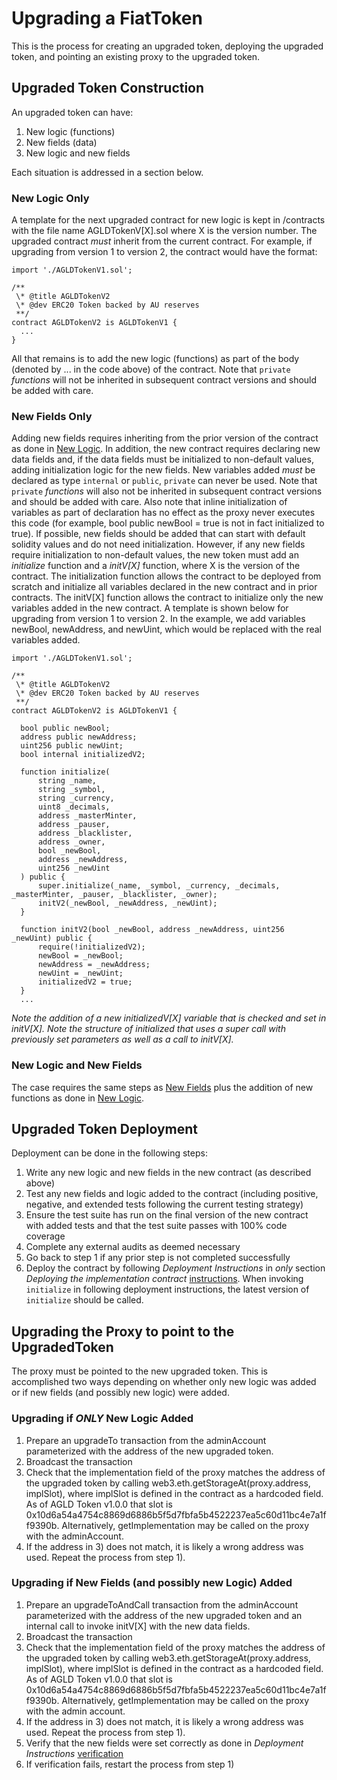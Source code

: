 # Upgrading a FiatToken

This is the process for creating an upgraded token, deploying the upgraded token, and pointing an existing proxy to the upgraded token. 

## Upgraded Token Construction
An upgraded token can have:
1) New logic (functions)
2) New fields (data)
3) New logic and new fields

Each situation is addressed in a section below. 

### New Logic Only
A template for the next upgraded contract for new logic is kept in /contracts with the file name AGLDTokenV[X].sol where X is the version number. The upgraded contract *must* inherit from the current contract. For example, if upgrading from version 1 to version 2, the contract would have the format:

  ```
  import './AGLDTokenV1.sol';

  /**
   \* @title AGLDTokenV2
   \* @dev ERC20 Token backed by AU reserves
   **/
  contract AGLDTokenV2 is AGLDTokenV1 { 
    ...
  }

  ```

All that remains is to add the new logic (functions) as part of the body (denoted by ... in the code above) of the contract. 
Note that `private` *functions* will not be inherited in subsequent contract versions and should be added with care. 

### New Fields Only
Adding new fields requires inheriting from the prior version of the contract as done in [New Logic](#new-logic-only). In addition, the new contract requires declaring new data fields and, if the data fields must be initialized to non-default values, adding initialization logic for the new fields. New variables added *must* be declared as type `internal` or `public`, `private` can never be used. Note that `private` *functions* will also not be inherited in subsequent contract versions and should be added with care. Also note that inline initialization of variables as part of declaration has no effect as the proxy never executes this code (for example, bool public newBool = true is not in fact initialized to true). If possible, new fields should be added that can start with default solidity values and do not need initialization. However, if any new fields require initialization to non-default values, the new token must add an *initialize* function and a *initV[X]* function, where X is the version of the contract. The initialization function allows the contract to be deployed from scratch and initialize all variables declared in the new contract and in prior contracts. The initV[X] function allows the contract to initialize only the new variables added in the new contract.  A template is shown below for upgrading from version 1 to version 2. In the example, we add variables newBool, newAddress, and newUint, which would be replaced with the real variables added. 

  ```
  import './AGLDTokenV1.sol';

  /**
   \* @title AGLDTokenV2
   \* @dev ERC20 Token backed by AU reserves
   **/
  contract AGLDTokenV2 is AGLDTokenV1 { 

    bool public newBool;
    address public newAddress;
    uint256 public newUint;
    bool internal initializedV2;

    function initialize(
        string _name,
        string _symbol,
        string _currency,
        uint8 _decimals,
        address _masterMinter,
        address _pauser,
        address _blacklister,
        address _owner,
        bool _newBool,
        address _newAddress,
        uint256 _newUint
    ) public {
        super.initialize(_name, _symbol, _currency, _decimals, _masterMinter, _pauser, _blacklister, _owner);
        initV2(_newBool, _newAddress, _newUint);
    }

    function initV2(bool _newBool, address _newAddress, uint256 _newUint) public {
        require(!initializedV2);
        newBool = _newBool;
        newAddress = _newAddress;
        newUint = _newUint;
        initializedV2 = true;
    }
    ...

  ```
  *Note the addition of a new initializedV[X] variable that is checked and set in initV[X].*
  *Note the structure of initialized that uses a super call with previously set parameters as well as a call to initV[X].*

### New Logic and New Fields
The case requires the same steps as [New Fields](#new-fields-only) plus the addition of new functions as done in [New Logic](#new-logic-only). 


## Upgraded Token Deployment
Deployment can be done in the following steps:
  1) Write any new logic and new fields in the new contract (as described above)
  2) Test any new fields and logic added to the contract (including positive, negative, and extended tests following the current testing strategy)
  3) Ensure the test suite has run on the final version of the new contract with added tests and that the test suite passes with 100% code coverage
  4) Complete any external audits as deemed necessary 
  5) Go back to step 1 if any prior step is not completed successfully
  6) Deploy the contract by following *Deployment Instructions* in *only* section *Deploying the implementation contract* [instructions](deployment.md#Deploying-the-implementation-contract). When invoking `initialize` in following deployment instructions, the latest version of `initialize` should be called.

## Upgrading the Proxy to point to the UpgradedToken
The proxy must be pointed to the new upgraded token. This is accomplished two ways depending on whether only new logic was added or if new fields (and possibly new logic) were added. 

### Upgrading if *ONLY* New Logic Added
1) Prepare an upgradeTo transaction from the adminAccount parameterized with the address of the new upgraded token.
2) Broadcast the transaction
3) Check that the implementation field of the proxy matches the address of the upgraded token by calling web3.eth.getStorageAt(proxy.address, implSlot), where implSlot is defined in the contract as a hardcoded field. As of AGLD Token v1.0.0 that slot is 0x10d6a54a4754c8869d6886b5f5d7fbfa5b4522237ea5c60d11bc4e7a1ff9390b. Alternatively, getImplementation may be called on the proxy with the adminAccount.
4) If the address in 3) does not match, it is likely a wrong address was used. Repeat the process from step 1).

### Upgrading if New Fields (and possibly new Logic) Added
1) Prepare an upgradeToAndCall transaction from the adminAccount parameterized with the address of the new upgraded token and an internal call to invoke initV[X] with the new data fields.
2) Broadcast the transaction
3) Check that the implementation field of the proxy matches the address of the upgraded token by calling web3.eth.getStorageAt(proxy.address, implSlot), where implSlot is defined in the contract as a hardcoded field. As of AGLD Token v1.0.0 that slot is 0x10d6a54a4754c8869d6886b5f5d7fbfa5b4522237ea5c60d11bc4e7a1ff9390b. Alternatively, getImplementation may be called on the proxy with the admin account.
4) If the address in 3) does not match, it is likely a wrong address was used. Repeat the process from step 1).
5) Verify that the new fields were set correctly as done in *Deployment Instructions* [verification](deployment.md) 
6) If verification fails, restart the process from step 1)

